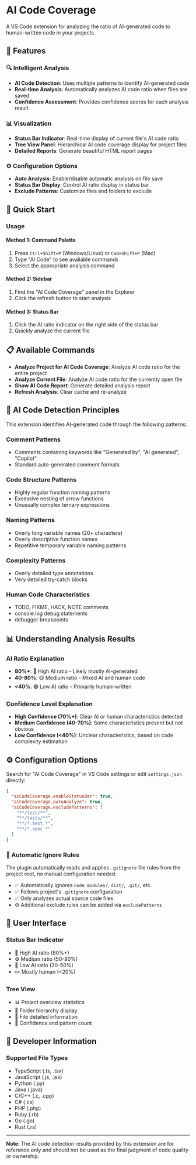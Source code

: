 # AI Code Coverage

A VS Code extension for analyzing the ratio of AI-generated code to human-written code in your projects.

## 🌟 Features

### 🔍 Intelligent Analysis
- **AI Code Detection**: Uses multiple patterns to identify AI-generated code
- **Real-time Analysis**: Automatically analyzes AI code ratio when files are saved
- **Confidence Assessment**: Provides confidence scores for each analysis result

### 📊 Visualization
- **Status Bar Indicator**: Real-time display of current file's AI code ratio
- **Tree View Panel**: Hierarchical AI code coverage display for project files
- **Detailed Reports**: Generate beautiful HTML report pages

### ⚙️ Configuration Options
- **Auto Analysis**: Enable/disable automatic analysis on file save
- **Status Bar Display**: Control AI ratio display in status bar
- **Exclude Patterns**: Customize files and folders to exclude

## 🚀 Quick Start

### Usage

#### Method 1: Command Palette
1. Press `Ctrl+Shift+P` (Windows/Linux) or `Cmd+Shift+P` (Mac)
2. Type "AI Code" to see available commands
3. Select the appropriate analysis command

#### Method 2: Sidebar
1. Find the "AI Code Coverage" panel in the Explorer
2. Click the refresh button to start analysis

#### Method 3: Status Bar
1. Click the AI ratio indicator on the right side of the status bar
2. Quickly analyze the current file

## 📋 Available Commands

- **Analyze Project for AI Code Coverage**: Analyze AI code ratio for the entire project
- **Analyze Current File**: Analyze AI code ratio for the currently open file
- **Show AI Code Report**: Generate detailed analysis report
- **Refresh Analysis**: Clear cache and re-analyze

## 🎯 AI Code Detection Principles

This extension identifies AI-generated code through the following patterns:

### Comment Patterns
- Comments containing keywords like "Generated by", "AI generated", "Copilot"
- Standard auto-generated comment formats

### Code Structure Patterns
- Highly regular function naming patterns
- Excessive nesting of arrow functions
- Unusually complex ternary expressions

### Naming Patterns
- Overly long variable names (20+ characters)
- Overly descriptive function names
- Repetitive temporary variable naming patterns

### Complexity Patterns
- Overly detailed type annotations
- Very detailed try-catch blocks

### Human Code Characteristics
- TODO, FIXME, HACK, NOTE comments
- console.log debug statements
- debugger breakpoints

## 📊 Understanding Analysis Results

### AI Ratio Explanation
- **80%+**: 🔴 High AI ratio - Likely mostly AI-generated
- **40-80%**: 🟡 Medium ratio - Mixed AI and human code
- **<40%**: 🟢 Low AI ratio - Primarily human-written

### Confidence Level Explanation
- **High Confidence (70%+)**: Clear AI or human characteristics detected
- **Medium Confidence (40-70%)**: Some characteristics present but not obvious
- **Low Confidence (<40%)**: Unclear characteristics, based on code complexity estimation

## ⚙️ Configuration Options

Search for "AI Code Coverage" in VS Code settings or edit `settings.json` directly:

```json
{
  "aiCodeCoverage.enableStatusBar": true,
  "aiCodeCoverage.autoAnalyze": true,
  "aiCodeCoverage.excludePatterns": [
    "**/test/**",
    "**/tests/**",
    "**/*.test.*",
    "**/*.spec.*"
  ]
}
```

### 🚀 Automatic Ignore Rules
The plugin automatically reads and applies `.gitignore` file rules from the project root, no manual configuration needed:
- ✅ Automatically ignores `node_modules/`, `dist/`, `.git/`, etc.
- ✅ Follows project's `.gitignore` configuration
- ✅ Only analyzes actual source code files
- ⚙️ Additional exclude rules can be added via `excludePatterns`

## 🎨 User Interface

### Status Bar Indicator
- 🤖 High AI ratio (80%+)
- ⚙️ Medium ratio (50-80%)
- 👤 Low AI ratio (20-50%)
- ✏️ Mostly human (<20%)

### Tree View
- 📊 Project overview statistics
- 📁 Folder hierarchy display
- 📄 File detailed information
- 🎯 Confidence and pattern count

## 🔧 Developer Information

### Supported File Types
- TypeScript (.ts, .tsx)
- JavaScript (.js, .jsx)
- Python (.py)
- Java (.java)
- C/C++ (.c, .cpp)
- C# (.cs)
- PHP (.php)
- Ruby (.rb)
- Go (.go)
- Rust (.rs)

---

**Note**: The AI code detection results provided by this extension are for reference only and should not be used as the final judgment of code quality or ownership.
